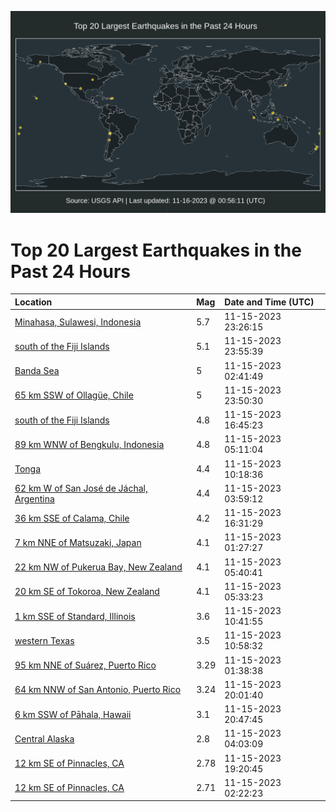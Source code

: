 ![Map](./map.png)

# Top 20 Largest Earthquakes in the Past 24 Hours

| Location | Mag | Date and Time (UTC) |
|:---|:---|:---|
| [Minahasa, Sulawesi, Indonesia](https://earthquake.usgs.gov/earthquakes/eventpage/us6000lnq0) | 5.7 | 11-15-2023 23:26:15 |
| [south of the Fiji Islands](https://earthquake.usgs.gov/earthquakes/eventpage/us6000lnqi) | 5.1 | 11-15-2023 23:55:39 |
| [Banda Sea](https://earthquake.usgs.gov/earthquakes/eventpage/us6000lngz) | 5 | 11-15-2023 02:41:49 |
| [65 km SSW of Ollagüe, Chile](https://earthquake.usgs.gov/earthquakes/eventpage/us6000lnqg) | 5 | 11-15-2023 23:50:30 |
| [south of the Fiji Islands](https://earthquake.usgs.gov/earthquakes/eventpage/us6000lnje) | 4.8 | 11-15-2023 16:45:23 |
| [89 km WNW of Bengkulu, Indonesia](https://earthquake.usgs.gov/earthquakes/eventpage/us6000lnhf) | 4.8 | 11-15-2023 05:11:04 |
| [Tonga](https://earthquake.usgs.gov/earthquakes/eventpage/us6000lnhx) | 4.4 | 11-15-2023 10:18:36 |
| [62 km W of San José de Jáchal, Argentina](https://earthquake.usgs.gov/earthquakes/eventpage/us6000lnh6) | 4.4 | 11-15-2023 03:59:12 |
| [36 km SSE of Calama, Chile](https://earthquake.usgs.gov/earthquakes/eventpage/us6000lnjc) | 4.2 | 11-15-2023 16:31:29 |
| [7 km NNE of Matsuzaki, Japan](https://earthquake.usgs.gov/earthquakes/eventpage/us6000lngn) | 4.1 | 11-15-2023 01:27:27 |
| [22 km NW of Pukerua Bay, New Zealand](https://earthquake.usgs.gov/earthquakes/eventpage/us6000lnhh) | 4.1 | 11-15-2023 05:40:41 |
| [20 km SE of Tokoroa, New Zealand](https://earthquake.usgs.gov/earthquakes/eventpage/us6000lnhg) | 4.1 | 11-15-2023 05:33:23 |
| [1 km SSE of Standard, Illinois](https://earthquake.usgs.gov/earthquakes/eventpage/us6000lnhy) | 3.6 | 11-15-2023 10:41:55 |
| [western Texas](https://earthquake.usgs.gov/earthquakes/eventpage/tx2023wjvs) | 3.5 | 11-15-2023 10:58:32 |
| [95 km NNE of Suárez, Puerto Rico](https://earthquake.usgs.gov/earthquakes/eventpage/pr71431443) | 3.29 | 11-15-2023 01:38:38 |
| [64 km NNW of San Antonio, Puerto Rico](https://earthquake.usgs.gov/earthquakes/eventpage/pr71431453) | 3.24 | 11-15-2023 20:01:40 |
| [6 km SSW of Pāhala, Hawaii](https://earthquake.usgs.gov/earthquakes/eventpage/hv73649147) | 3.1 | 11-15-2023 20:47:45 |
| [Central Alaska](https://earthquake.usgs.gov/earthquakes/eventpage/ak023enmu3sc) | 2.8 | 11-15-2023 04:03:09 |
| [12 km SE of Pinnacles, CA](https://earthquake.usgs.gov/earthquakes/eventpage/nc73963286) | 2.78 | 11-15-2023 19:20:45 |
| [12 km SE of Pinnacles, CA](https://earthquake.usgs.gov/earthquakes/eventpage/nc73963016) | 2.71 | 11-15-2023 02:22:23 |
